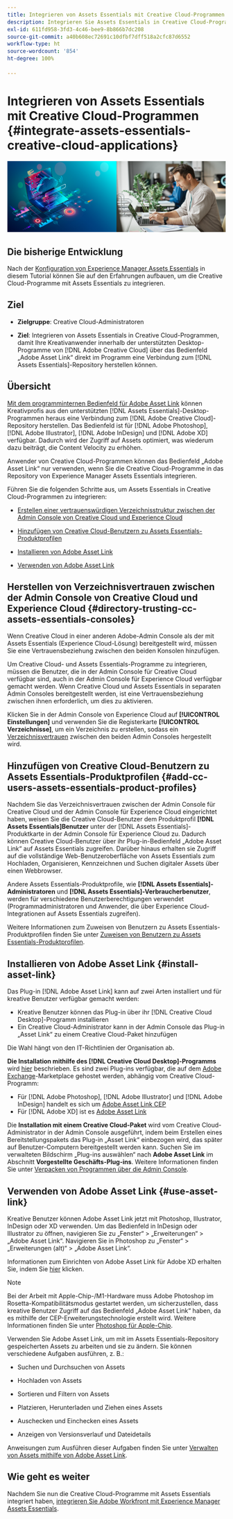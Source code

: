 ```yaml
---
title: Integrieren von Assets Essentials mit Creative Cloud-Programmen
description: Integrieren Sie Assets Essentials in Creative Cloud-Programmen, damit Sie innerhalb der unterstützten Desktop-Programme von  [!DNL Adobe Creative Cloud]  über das Bedienfeld „Adobe Asset Link“ direkt im Programm eine Verbindung zum  [!DNL Assets Essentials] -Repository herstellen können.
exl-id: 611fd958-3fd3-4c46-bee9-8b866b7dc208
source-git-commit: a40b608ec72691c10dfbf7dff518a2cfc87d6552
workflow-type: ht
source-wordcount: '854'
ht-degree: 100%

---
```


# Integrieren von Assets Essentials mit Creative Cloud-Programmen {#integrate-assets-essentials-creative-cloud-applications}

![Voreinstellung zum Umschalten zwischen dunklem und hellem Design](assets/cce-creative-cloud.png)

## Die bisherige Entwicklung

Nach der [Konfiguration von Experience Manager Assets Essentials](adminster-aem-assets-essentials.md) in diesem Tutorial können Sie auf den Erfahrungen aufbauen, um die Creative Cloud-Programme mit Assets Essentials zu integrieren.

## Ziel

* **Zielgruppe**: Creative Cloud-Administratoren

* **Ziel**: Integrieren von Assets Essentials in Creative Cloud-Programmen, damit Ihre Kreativanwender innerhalb der unterstützten Desktop-Programme von [!DNL Adobe Creative Cloud] über das Bedienfeld „Adobe Asset Link“ direkt im Programm eine Verbindung zum [!DNL Assets Essentials]-Repository herstellen können.

## Übersicht

[Mit dem programminternen Bedienfeld für Adobe Asset Link](https://www.adobe.com/de/creativecloud/business/enterprise/adobe-asset-link.html) können Kreativprofis aus den unterstützten [!DNL Assets Essentials]-Desktop-Programmen heraus eine Verbindung zum [!DNL Adobe Creative Cloud]-Repository herstellen. Das Bedienfeld ist für [!DNL Adobe Photoshop], [!DNL Adobe Illustrator], [!DNL Adobe InDesign] und [!DNL Adobe XD] verfügbar. Dadurch wird der Zugriff auf Assets optimiert, was wiederum dazu beiträgt, die Content Velocity zu erhöhen.

Anwender von Creative Cloud-Programmen können das Bedienfeld „Adobe Asset Link“ nur verwenden, wenn Sie die Creative Cloud-Programme in das Repository von Experience Manager Assets Essentials integrieren.

Führen Sie die folgenden Schritte aus, um Assets Essentials in Creative Cloud-Programmen zu integrieren:

* [Erstellen einer vertrauenswürdigen Verzeichnisstruktur zwischen der Admin Console von Creative Cloud und Experience Cloud](#directory-trusting-cc-assets-essentials-consoles)

* [Hinzufügen von Creative Cloud-Benutzern zu Assets Essentials-Produktprofilen](#add-cc-users-assets-essentials-product-profiles)

* [Installieren von Adobe Asset Link](#install-asset-link)

* [Verwenden von Adobe Asset Link](#use-asset-link)

## Herstellen von Verzeichnisvertrauen zwischen der Admin Console von Creative Cloud und Experience Cloud {#directory-trusting-cc-assets-essentials-consoles}

Wenn Creative Cloud in einer anderen Adobe-Admin Console als der mit Assets Essentials (Experience Cloud-Lösung) bereitgestellt wird, müssen Sie eine Vertrauensbeziehung zwischen den beiden Konsolen hinzufügen.

Um Creative Cloud- und Assets Essentials-Programme zu integrieren, müssen die Benutzer, die in der Admin Console für Creative Cloud verfügbar sind, auch in der Admin Console für Experience Cloud verfügbar gemacht werden. Wenn Creative Cloud und Assets Essentials in separaten Admin Consoles bereitgestellt werden, ist eine Vertrauensbeziehung zwischen ihnen erforderlich, um dies zu aktivieren.

Klicken Sie in der Admin Console von Experience Cloud auf **[!UICONTROL Einstellungen]** und verwenden Sie die Registerkarte **[!UICONTROL Verzeichnisse]**, um ein Verzeichnis zu erstellen, sodass ein [Verzeichnisvertrauen](https://helpx.adobe.com/de/enterprise/using/set-up-identity.html#directory-trusting) zwischen den beiden Admin Consoles hergestellt wird.

## Hinzufügen von Creative Cloud-Benutzern zu Assets Essentials-Produktprofilen {#add-cc-users-assets-essentials-product-profiles}

Nachdem Sie das Verzeichnisvertrauen zwischen der Admin Console für Creative Cloud und der Admin Console für Experience Cloud eingerichtet haben, weisen Sie die Creative Cloud-Benutzer dem Produktprofil **[!DNL Assets Essentials]Benutzer** unter der [!DNL Assets Essentials]-Produktkarte in der Admin Console für Experience Cloud zu. Dadurch können Creative Cloud-Benutzer über ihr Plug-in-Bedienfeld „Adobe Asset Link“ auf Assets Essentials zugreifen. Darüber hinaus erhalten sie Zugriff auf die vollständige Web-Benutzeroberfläche von Assets Essentials zum Hochladen, Organisieren, Kennzeichnen und Suchen digitaler Assets über einen Webbrowser.

Andere Assets Essentials-Produktprofile, wie **[!DNL Assets Essentials]-Administratoren** und **[!DNL Assets Essentials]-Verbraucherbenutzer**, werden für verschiedene Benutzerberechtigungen verwendet (Programmadministratoren und Anwender, die über Experience Cloud-Integrationen auf Assets Essentials zugreifen).

Weitere Informationen zum Zuweisen von Benutzern zu Assets Essentials-Produktprofilen finden Sie unter [Zuweisen von Benutzern zu Assets Essentials-Produktprofilen](adminster-aem-assets-essentials.md#add-users-to-product-profiles).

## Installieren von Adobe Asset Link {#install-asset-link}

Das Plug-in [!DNL Adobe Asset Link] kann auf zwei Arten installiert und für kreative Benutzer verfügbar gemacht werden:

* Kreative Benutzer können das Plug-in über ihr [!DNL Creative Cloud Desktop]-Programm installieren
* Ein Creative Cloud-Administrator kann in der Admin Console das Plug-in „Asset Link“ zu einem Creative Cloud-Paket hinzufügen

Die Wahl hängt von den IT-Richtlinien der Organisation ab.

**Die Installation mithilfe des [!DNL Creative Cloud Desktop]-Programms** wird [hier](https://helpx.adobe.com/de/creative-cloud/kb/installingextensionsandaddons.html) beschrieben. Es sind zwei Plug-ins verfügbar, die auf dem [Adobe Exchange](https://exchange.adobe.com/)-Marketplace gehostet werden, abhängig vom Creative Cloud-Programm:

* Für [!DNL Adobe Photoshop], [!DNL Adobe Illustrator] und [!DNL Adobe InDesign] handelt es sich um [Adobe Asset Link CEP](https://exchange.adobe.com/creativecloud.details.106875.adobe-asset-link-cep.html)
* Für [!DNL Adobe XD] ist es [Adobe Asset Link](https://exchange.adobe.com/creativecloud/plugindetails.html/app/cc/61d229b9)

Die **Installation mit einem Creative Cloud-Paket** wird vom Creative Cloud-Administrator in der Admin Console ausgeführt, indem beim Erstellen eines Bereitstellungspakets das Plug-in „Asset Link“ einbezogen wird, das später auf Benutzer-Computern bereitgestellt werden kann. Suchen Sie im verwalteten Bildschirm „Plug-ins auswählen“ nach **Adobe Asset Link** im Abschnitt **Vorgestellte Geschäfts-Plug-ins**. Weitere Informationen finden Sie unter [Verpacken von Programmen über die Admin Console](https://helpx.adobe.com/de/enterprise/using/package-apps-admin-console.html).

## Verwenden von Adobe Asset Link {#use-asset-link}

Kreative Benutzer können Adobe Asset Link jetzt mit Photoshop, Illustrator, InDesign oder XD verwenden. Um das Bedienfeld in InDesign oder Illustrator zu öffnen, navigieren Sie zu „Fenster“ > „Erweiterungen“ > „Adobe Asset Link“. Navigieren Sie in Photoshop zu „Fenster“ > „Erweiterungen (alt)“ > „Adobe Asset Link“.

Informationen zum Einrichten von Adobe Asset Link für Adobe XD erhalten Sie, indem Sie [hier](https://helpx.adobe.com/de/enterprise/using/adobe-asset-link-for-xd.html) klicken.

>[!NOTE]
>
>Bei der Arbeit mit Apple-Chip-/M1-Hardware muss Adobe Photoshop im Rosetta-Kompatibilitätsmodus gestartet werden, um sicherzustellen, dass kreative Benutzer Zugriff auf das Bedienfeld „Adobe Asset Link“ haben, da es mithilfe der CEP-Erweiterungstechnologie erstellt wird. Weitere Informationen finden Sie unter [Photoshop für Apple-Chip](https://helpx.adobe.com/de/photoshop/kb/photoshop-for-apple-silicon.html).


Verwenden Sie Adobe Asset Link, um mit im Assets Essentials-Repository gespeicherten Assets zu arbeiten und sie zu ändern. Sie können verschiedene Aufgaben ausführen, z. B.:

* Suchen und Durchsuchen von Assets

* Hochladen von Assets

* Sortieren und Filtern von Assets

* Platzieren, Herunterladen und Ziehen eines Assets

* Auschecken und Einchecken eines Assets

* Anzeigen von Versionsverlauf und Dateidetails

Anweisungen zum Ausführen dieser Aufgaben finden Sie unter [Verwalten von Assets mithilfe von Adobe Asset Link](https://helpx.adobe.com/de/enterprise/using/manage-assets-using-adobe-asset-link.html).

## Wie geht es weiter

Nachdem Sie nun die Creative Cloud-Programme mit Assets Essentials integriert haben, [integrieren Sie Adobe Workfront mit Experience Manager Assets Essentials](integrate-assets-essentials-workfront.md).
